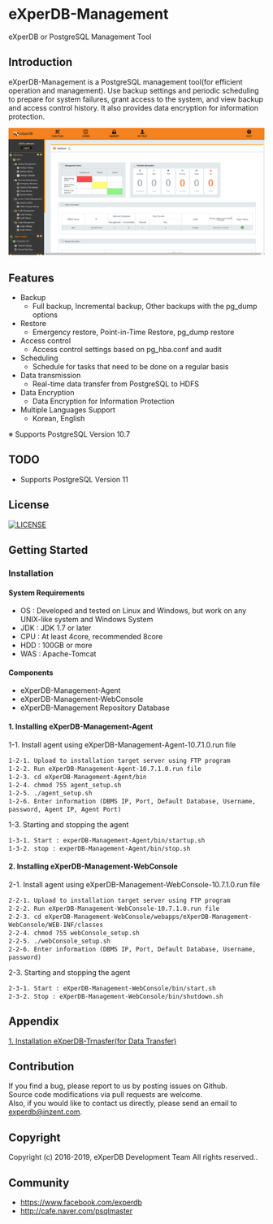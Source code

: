 # eXperDB-Management
eXperDB or PostgreSQL Management Tool

## Introduction
eXperDB-Management is a PostgreSQL management tool(for efficient operation and management). Use backup settings and periodic scheduling to prepare for system failures, grant access to the system, and view backup and access control history. It also provides data encryption for information protection.


![Dashboard](./Management_001_Dashboard.PNG "eXperDB-Management Dashboard")


## Features
* Backup
  - Full backup, Incremental backup, Other backups with the pg_dump options
* Restore
  - Emergency restore, Point-in-Time Restore, pg_dump restore
* Access control
  - Access control settings based on pg_hba.conf and audit 
* Scheduling
  - Schedule for tasks that need to be done on a regular basis
* Data transmission
  - Real-time data transfer from PostgreSQL to HDFS
* Data Encryption
  - Data Encryption for Information Protection
* Multiple Languages Support
  - Korean, English
  
※ Supports PostgreSQL Version 10.7


## TODO
* Supports PostgreSQL Version 11

## License
[![LICENSE](https://img.shields.io/badge/LICENSE-GPLv3-ff69b4.svg)](https://github.com/experdb/eXperDB-Management/blob/master/LICENSE)


## Getting Started
### Installation
#### System Requirements
* OS : Developed and tested on Linux and Windows, but work on any UNIX-like system and Windows System
* JDK : JDK 1.7 or later
* CPU : At least 4core, recommended 8core
* HDD : 100GB or more
* WAS : Apache-Tomcat

#### Components
* eXperDB-Management-Agent
* eXperDB-Management-WebConsole
* eXperDB-Management Repository Database

#### 1. Installing eXperDB-Management-Agent

1-1. Install agent using eXperDB-Management-Agent-10.7.1.0.run file 
```
1-2-1. Upload to installation target server using FTP program  
1-2-2. Run eXperDB-Management-Agent-10.7.1.0.run file  
1-2-3. cd eXperDB-Management-Agent/bin    
1-2-4. chmod 755 agent_setup.sh   
1-2-5. ./agent_setup.sh    
1-2-6. Enter information (DBMS IP, Port, Default Database, Username, password, Agent IP, Agent Port)       
```

1-3. Starting and stopping the agent
```    
1-3-1. Start : experDB-Management-Agent/bin/startup.sh   
1-3-2. stop : experDB-Management-Agent/bin/stop.sh
``` 



#### 2. Installing eXperDB-Management-WebConsole

2-1. Install agent using eXperDB-Management-WebConsole-10.7.1.0.run file 
```
2-2-1. Upload to installation target server using FTP program  
2-2-2. Run eXperDB-Management-WebConsole-10.7.1.0.run file  
2-2-3. cd eXperDB-Management-WebConsole/webapps/eXperDB-Management-WebConsole/WEB-INF/classes    
2-2-4. chmod 755 webConsole_setup.sh  
2-2-5. ./webConsole_setup.sh    
2-2-6. Enter information (DBMS IP, Port, Default Database, Username, password)       
```

2-3. Starting and stopping the agent    
```
2-3-1. Start : eXperDB-Management-WebConsole/bin/start.sh   
2-3-2. Stop : eXperDB-Management-WebConsole/bin/shutdown.sh  
```


## Appendix
[1. Installation eXperDB-Trnasfer(for Data Transfer)](https://github.com/experdb/eXperDB-Management/blob/master/eXperDB-Transfer.md)


## Contribution
If you find a bug, please report to us by posting issues on Github.  
Source code modifications via pull requests are welcome.  
Also, if you would like to contact us directly, please send an email to experdb@inzent.com.


## Copyright
Copyright (c) 2016-2019, eXperDB Development Team
All rights reserved..


## Community
* https://www.facebook.com/experdb
* http://cafe.naver.com/psqlmaster
